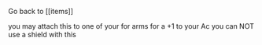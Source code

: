 Go back to [[items]]

you may attach this to one of your for arms for a +1 to your Ac 
you can NOT use a shield with this 
